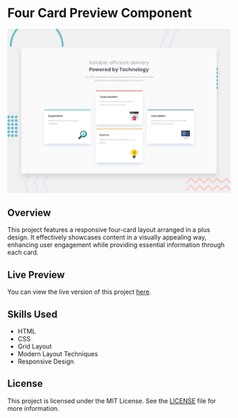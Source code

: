 # Four Card Preview Component  

![Desktop Preview](./design/desktop-preview.jpg)  

## Overview  

This project features a responsive four-card layout arranged in a plus design. It effectively showcases content in a visually appealing way, enhancing user engagement while providing essential information through each card.  

## Live Preview  

You can view the live version of this project [here](https://arbaz93.github.io/Four-card-feature-section/).  

## Skills Used  

- HTML  
- CSS  
- Grid Layout  
- Modern Layout Techniques  
- Responsive Design  

## License  

This project is licensed under the MIT License. See the [LICENSE](./LICENSE) file for more information.

